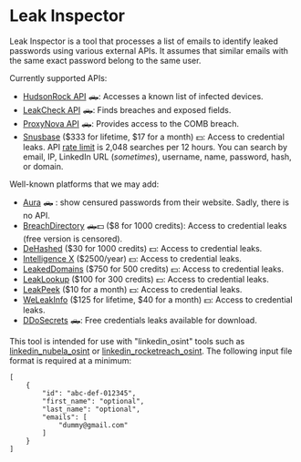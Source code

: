 # Leak Inspector

Leak Inspector is a tool that processes a list of emails to identify leaked passwords using various external APIs. It assumes that similar emails with the same exact password belong to the same user.

Currently supported APIs:

* [HudsonRock API](https://cavalier.hudsonrock.com/docs) 🛻: Accesses a known list of infected devices.
* [LeakCheck API](https://leakcheck.io/) 🛻: Finds breaches and exposed fields.
* [ProxyNova API](https://www.proxynova.com/tools/comb)  🛻: Provides access to the COMB breach.
* [Snusbase](https://www.snusbase.com) ($333 for lifetime, $17 for a month) 💵: Access to credential leaks. API [rate limit](https://docs.snusbase.com/) is 2,048 searches per 12 hours. You can search by email, IP, LinkedIn URL (*sometimes*), username, name, password, hash, or domain.

Well-known platforms that we may add:

* [Aura](https://scan.aura.com/) 🛻 : show censured passwords from their website. Sadly, there is no API.
* [BreachDirectory](https://breachdirectory.org/) 🛻💵 ($8 for 1000 credits): Access to credential leaks (free version is censored).
* [DeHashed](https://dehashed.com/) ($30 for 1000 credits) 💵: Access to credential leaks.
* [Intelligence X](https://intelx.io/) ($2500/year) 💵: Access to credential leaks.
* [LeakedDomains](https://leaked.domains) ($750 for 500 credits) 💵: Access to credential leaks.
* [LeakLookup](https://leak-lookup.com/) ($100 for 300 credits) 💵: Access to credential leaks.
* [LeakPeek](https://leakpeek.com/) ($10 for a month) 💵: Access to credential leaks.
* [WeLeakInfo](https://weleakinfo.io/) ($125 for lifetime, $40 for a month) 💵: Access to credential leaks.
* [DDoSecrets](https://data.ddosecrets.com/?C=M&O=A) 🛻: Free credentials leaks available for download.

This tool is intended for use with "linkedin_osint" tools such as [linkedin_nubela_osint](https://github.com/vulpecuna/linkedin_nubela_osint) or [linkedin_rocketreach_osint](https://github.com/vulpecuna/linkedin_rocketreach_osint). The following input file format is required at a minimum:

```json!
[
    {
        "id": "abc-def-012345",
        "first_name": "optional",
        "last_name": "optional",
        "emails": [
            "dummy@gmail.com"
        ]
    }
]
```
